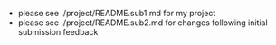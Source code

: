 * please see ./project/README.sub1.md for my project
* please see ./project/README.sub2.md for changes following initial submission feedback

